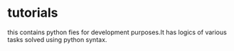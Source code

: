 # tutorials
this contains python fies for development purposes.It has logics of various tasks solved using python syntax.
